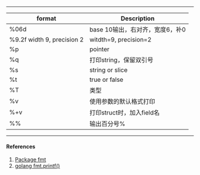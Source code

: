 

-----



| format                      | Description                     |
| --------------------------- | ------------------------------- |
| %06d                        | base 10输出，右对齐，宽度6，补0 |
| %9.2f  width 9, precision 2 | witdth=9, precision=2           |
| %p                          | pointer                         |
| %q                          | 打印string，保留双引号          |
| %s                          | string or slice                 |
| %t                          | true or false                   |
| %T                          | 类型                            |
| %v                          | 使用参数的默认格式打印          |
| %+v                         | 打印struct时，加入field名       |
| %%                          | 输出百分号%                     |



---

#### References

1. [Package fmt](https://golang.org/pkg/fmt/)
2. [golang fmt.printf()](https://studygolang.com/articles/2880)